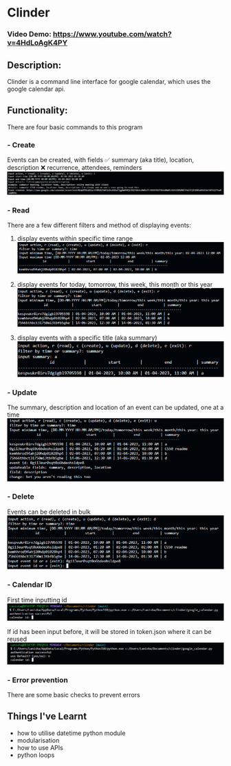 # Clinder

### Video Demo: https://www.youtube.com/watch?v=4HdLoAgK4PY

## Description:
Clinder is a command line interface for google calendar, which uses the google calendar api.

## Functionality:
There are four basic commands to this program

### - Create
Events can be created, with fields
:white_check_mark: summary (aka title), location, description
:x: recurrence, attendees, reminders
![create](images/create.png)

### - Read
There are a few different filters and method of displaying events:

1. display events within specific time range
![read_time](images/read_time.png)

2. display events for today, tomorrow, this week, this month or this year
![read_word](images/read_word.png)

3. display events with a specific title (aka summary)
![read_summary](images/read_summary.png)

### - Update
The summary, description and location of an event can be updated, one at a time
![update](images/update.png)

### - Delete
Events can be deleted in bulk
![delete](images/delete.png)

### - Calendar ID
First time inputting id
![id_1](images/id_1.png)

If id has been input before, it will be stored in token.json where it can be reused
![id_2](images/id_2.png)

### - Error prevention
There are some basic checks to prevent errors

## Things I've Learnt
- how to utilise datetime python module
- modularisation
- how to use APIs
- python loops